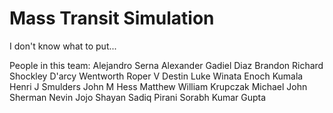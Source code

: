 # Mass Transit Simulation

I don't know what to put...

People in this team:
Alejandro Serna
Alexander Gadiel Diaz
Brandon Richard Shockley
D'arcy Wentworth Roper V
Destin Luke Winata
Enoch Kumala
Henri J Smulders
John M Hess
Matthew William Krupczak
Michael John Sherman
Nevin Jojo
Shayan Sadiq Pirani
Sorabh Kumar Gupta
